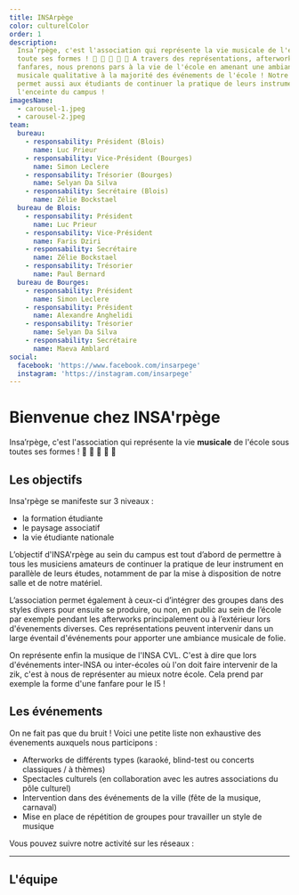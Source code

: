 ```yaml
---
title: INSArpège
color: culturelColor
order: 1
description:
  Insa’rpège, c'est l'association qui représente la vie musicale de l'école sous
  toute ses formes ! 🎤 🎹 🎺 🎸 🎵 A travers des représentations, afterworks,
  fanfares, nous prenons pars à la vie de l'école en amenant une ambiance
  musicale qualitative à la majorité des événements de l'école ! Notre local
  permet aussi aux étudiants de continuer la pratique de leurs instruments dans
  l'enceinte du campus !
imagesName:
  - carousel-1.jpeg
  - carousel-2.jpeg
team:
  bureau:
    - responsability: Président (Blois)
      name: Luc Prieur
    - responsability: Vice-Président (Bourges)
      name: Simon Leclere
    - responsability: Trésorier (Bourges)
      name: Selyan Da Silva
    - responsability: Secrétaire (Blois)
      name: Zélie Bockstael
  bureau de Blois:
    - responsability: Président
      name: Luc Prieur
    - responsability: Vice-Président
      name: Faris Dziri
    - responsability: Secrétaire
      name: Zélie Bockstael
    - responsability: Trésorier
      name: Paul Bernard
  bureau de Bourges:
    - responsability: Président
      name: Simon Leclere
    - responsability: Président
      name: Alexandre Anghelidi
    - responsability: Trésorier
      name: Selyan Da Silva
    - responsability: Secrétaire
      name: Maeva Amblard
social:
  facebook: 'https://www.facebook.com/insarpege'
  instagram: 'https://instagram.com/insarpege'
---
```


# Bienvenue chez INSA'rpège

<campus-center>
  <campus-responsive-image
    folder-name="federation/culturel/insarpege"
    name="logo.png"
    max-width="400">
  </campus-responsive-image>
</campus-center>

Insa’rpège, c'est l'association qui représente la vie **musicale** de l'école
sous toutes ses formes ! 🎤 🎹 🎺 🎸 🎵

## Les objectifs

Insa'rpège se manifeste sur 3 niveaux :

- la formation étudiante
- le paysage associatif
- la vie étudiante nationale

L’objectif d'INSA'rpège au sein du campus est tout d’abord de permettre à tous
les musiciens amateurs de continuer la pratique de leur instrument en parallèle
de leurs études, notamment de par la mise à disposition de notre salle et de
notre matériel.

L’association permet également à ceux-ci d’intégrer des groupes dans des styles
divers pour ensuite se produire, ou non, en public au sein de l’école par
exemple pendant les afterworks principalement ou à l’extérieur lors d'évenements
diverses. Ces représentations peuvent intervenir dans un large éventail
d'événements pour apporter une ambiance musicale de folie.

On représente enfin la musique de l'INSA CVL. C'est à dire que lors d'événements
inter-INSA ou inter-écoles où l'on doit faire intervenir de la zik, c'est à nous
de représenter au mieux notre école. Cela prend par exemple la forme d'une
fanfare pour le I5 !

## Les événements

On ne fait pas que du bruit ! Voici une petite liste non exhaustive des
évenements auxquels nous participons :

- Afterworks de différents types (karaoké, blind-test ou concerts classiques / à
  thèmes)
- Spectacles culturels (en collaboration avec les autres associations du pôle
  culturel)
- Intervention dans des événements de la ville (fête de la musique, carnaval)
- Mise en place de répétition de groupes pour travailler un style de musique

<campus-center>
  <campus-carousel :names="imagesName" folder-name="federation/culturel/insarpege"></campus-carousel>
</campus-center>

Vous pouvez suivre notre activité sur les réseaux :

<campus-social :social="social" :color="color"></campus-social>

---

## L'équipe

<campus-team :team="team" :color="color"></campus-team>
